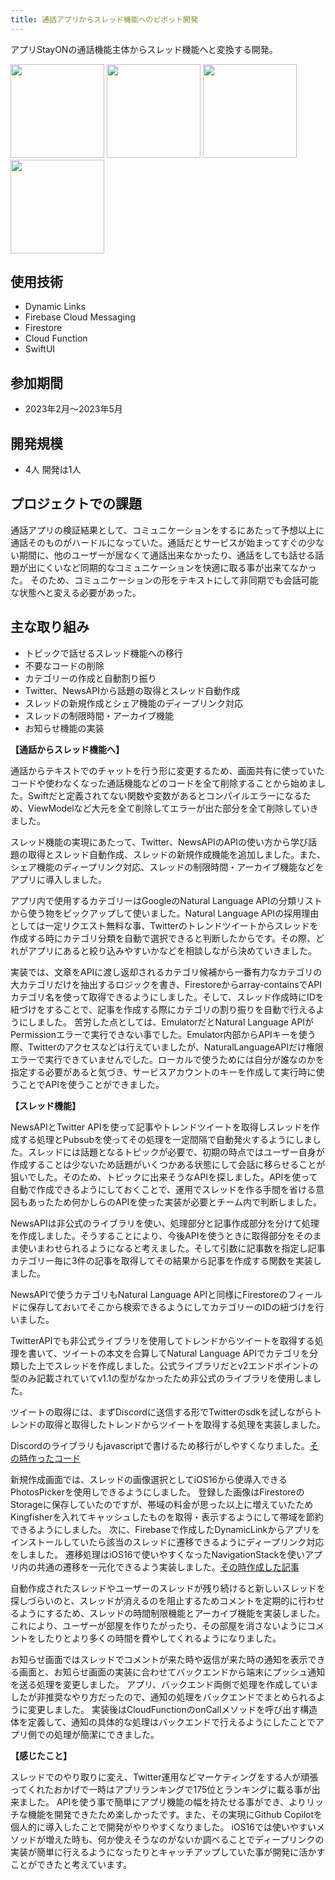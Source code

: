 ```yaml
---
title: 通話アプリからスレッド機能へのピボット開発
---
```


アプリStayONの通話機能主体からスレッド機能へと変換する開発。

<img src="https://i.gyazo.com/4e151a2a2a49de45a1469d1ee145f5a2.png" width="150rem" />
<img src="https://i.gyazo.com/cf905a297f8b696242eb339fe830b741.jpg" width="150rem" />
<img src="https://i.gyazo.com/eb770fb6355ad5a12ff6829f76758171.png" width="150rem" />
<img src="https://i.gyazo.com/a63aa2c743524a4e041c65d9e477fdb0.gif" width="150rem" />

## 使用技術

- Dynamic Links
- Firebase Cloud Messaging
- Firestore
- Cloud Function
- SwiftUI

## 参加期間

- 2023年2月〜2023年5月

## 開発規模

- 4人
  開発は1人

## プロジェクトでの課題

通話アプリの検証結果として、コミュニケーションをするにあたって予想以上に通話そのものがハードルになっていた。通話だとサービスが始まってすぐの少ない期間に、他のユーザーが居なくて通話出来なかったり、通話をしても話せる話題が出にくいなど同期的なコミュニケーションを快適に取る事が出来てなかった。
そのため、コミュニケーションの形をテキストにして非同期でも会話可能な状態へと変える必要があった。

## 主な取り組み

- トピックで話せるスレッド機能への移行
- 不要なコードの削除
- カテゴリーの作成と自動割り振り
- Twitter、NewsAPIから話題の取得とスレッド自動作成
- スレッドの新規作成とシェア機能のディープリンク対応
- スレッドの制限時間・アーカイブ機能
- お知らせ機能の実装

**【通話からスレッド機能へ】**

通話からテキストでのチャットを行う形に変更するため、画面共有に使っていたコードや使わなくなった通話機能などのコードを全て削除することから始めました。Swiftだと定義されてない関数や変数があるとコンパイルエラーになるため、ViewModelなど大元を全て削除してエラーが出た部分を全て削除していきました。

スレッド機能の実現にあたって、Twitter、NewsAPIのAPIの使い方から学び話題の取得とスレッド自動作成、スレッドの新規作成機能を追加しました。また、シェア機能のディープリンク対応、スレッドの制限時間・アーカイブ機能などをアプリに導入しました。

アプリ内で使用するカテゴリーはGoogleのNatural Language APIの分類リストから使う物をピックアップして使いました。Natural Language APIの採用理由としては一定リクエスト無料な事、Twitterのトレンドツイートからスレッドを作成する時にカテゴリ分類を自動で選択できると判断したからです。その際、どれがアプリにあると絞り込みやすいかなどを相談しながら決めていきました。

実装では、文章をAPIに渡し返却されるカテゴリ候補から一番有力なカテゴリの大カテゴリだけを抽出するロジックを書き、Firestoreからarray-containsでAPIカテゴリ名を使って取得できるようにしました。そして、スレッド作成時にIDを紐づけをすることで、記事を作成する際にカテゴリの割り振りを自動で行えるようにしました。
苦労した点としては、EmulatorだとNatural Language APIがPermissionエラーで実行できない事でした。Emulator内部からAPIキーを使う際、Twitterのアクセスなどは行えていましたが、NaturalLanguageAPIだけ権限エラーで実行できていませんでした。ローカルで使うためには自分が誰なのかを指定する必要があると気づき、サービスアカウントのキーを作成して実行時に使うことでAPIを使うことができました。

**【スレッド機能】**

NewsAPIとTwitter APIを使って記事やトレンドツイートを取得しスレッドを作成する処理とPubsubを使ってその処理を一定間隔で自動発火するようにしました。スレッドには話題となるトピックが必要で、初期の時点ではユーザー自身が作成することは少ないため話題がいくつかある状態にして会話に移らせることが狙いでした。そのため、トピックに出来そうなAPIを探しました。APIを使って自動で作成できるようにしておくことで、運用でスレッドを作る手間を省ける意図もあったため何かしらのAPIを使った実装が必要とチーム内で判断しました。

NewsAPIは非公式のライブラリを使い、処理部分と記事作成部分を分けて処理を作成しました。そうすることにより、今後APIを使うときに取得部分をそのまま使いまわせられるようになると考えました。そして引数に記事数を指定し記事カテゴリー毎に3件の記事を取得してその結果から記事を作成する関数を実装しました。

NewsAPIで使うカテゴリもNatural Language APIと同様にFirestoreのフィールドに保存しておいてそこから検索できるようにしてカテゴリーのIDの紐づけを行いました。

TwitterAPIでも非公式ライブラリを使用してトレンドからツイートを取得する処理を書いて、ツイートの本文を合算してNatural Language APIでカテゴリを分類した上でスレッドを作成しました。公式ライブラリだとv2エンドポイントの型のみ記載されていてv1.1の型がなかったため非公式のライブラリを使用しました。

ツイートの取得には、まずDiscordに送信する形でTwitterのsdkを試しながらトレンドの取得と取得したトレンドからツイートを取得する処理を実装しました。

Discordのライブラリもjavascriptで書けるため移行がしやすくなりました。[その時作ったコード](https://github.com/hulk510/torendo-hoshi)

新規作成画面では、スレッドの画像選択としてiOS16から使導入できるPhotosPickerを使用しできるようにしました。
登録した画像はFirestoreのStorageに保存していたのですが、帯域の料金が思った以上に増えていたためKingfisherを入れてキャッシュしたものを取得・表示するようにして帯域を節約できるようにしました。
次に、Firebaseで作成したDynamicLinkからアプリをインストールしていたら該当のスレッドに遷移できるようにディープリンク対応をしました。
遷移処理はiOS16で使いやすくなったNavigationStackを使いアプリ内の共通の遷移を一元化できるよう実装しました。[その時作成した記事](https://zenn.dev/hulk510/articles/swiftui-navigation-stack)

自動作成されたスレッドやユーザーのスレッドが残り続けると新しいスレッドを探しづらいのと、スレッドが消えるのを阻止するためコメントを定期的に行わせるようにするため、スレッドの時間制限機能とアーカイブ機能を実装しました。
これにより、ユーザーが部屋を作りたがったり、その部屋を消さないようにコメントをしたりとより多くの時間を費やしてくれるようになりました。

お知らせ画面ではスレッドでコメントが来た時や返信が来た時の通知を表示できる画面と、お知らせ画面の実装に合わせてバックエンドから端末にプッシュ通知を送る処理を変更しました。
アプリ、バックエンド両側で処理を作成していましたが非推奨なやり方だったので、通知の処理をバックエンドでまとめられるように変更しました。
実装後はCloudFunctionのonCallメソッドを呼び出す構造体を定義して、通知の具体的な処理はバックエンドで行えるようにしたことでアプリ側での処理が簡潔にできました。

**【感じたこと】**

スレッドでのやり取りに変え、Twitter運用などマーケティングをする人が頑張ってくれたおかげで一時はアプリランキングで175位とランキングに載る事が出来ました。
APIを使う事で簡単にアプリ機能の幅を持たせる事ができ、よりリッチな機能を開発できたため楽しかったです。また、その実現にGithub Copilotを個人的に導入したことで開発がやりやすくなりました。
iOS16では使いやすいメソッドが増えた時も、何か使えそうなのがないか調べることでディープリンクの実装が簡単に行えるようになったりとキャッチアップしていた事が開発に活かすことができたと考えています。
